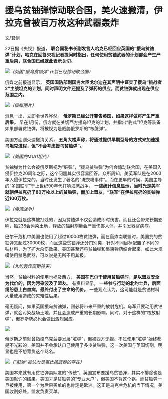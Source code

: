 # 援乌贫铀弹惊动联合国，美火速撇清，伊拉克曾被百万枚这种武器轰炸

文/君剑

22日据《央视》报道，
**联合国秘书长副发言人哈克已经回应英国的“援乌贫铀弹”计划，哈克在回答央视记者提问时指出，任何使用贫铀武器的计划都会产生严重后果，联合国已经就此表示关切。**

![](https://inews.gtimg.com/news_bt/OodpWizDMdOIRasBFVUrxFMVe9FBm_9A6CjUKlXVt65i8AA/1000)_（英国“援乌贫铀弹”计划已经惊动联合国）_

俄媒之前报道显示，
**英国国防部副国务大臣戈尔迪在其声明中证实了援乌“挑战者2”主战坦克的计划，同时声明文件还提及了弹药的供应，而贫铀弹就出现在供应范围之内。**

![](https://inews.gtimg.com/news_bt/OOLN213slzmrch9Q92jwEszWt6eIhS14PyunWEoQjV1oMAA/1000)_（俄媒图片）_

消息一出，立即令世界哗然。 **俄罗斯已经公开警告英国，如果这样做将产生严重后果。**
早在1月份，俄方就在关切西方援乌坦克的计划，并指出“豹式”坦克等装备如果部署贫铀弹，将被视为是威胁俄罗斯的“核脏弹”。

美国方面则火速撇清关系， **五角大楼声称，将通过提供早期型号的方式来加速援乌坦克进程，但“不会考虑援乌贫铀弹”。**

![](https://inews.gtimg.com/news_bt/OoHOuJ0OdAL2j9-owIisuEFjoGYXNhJlUf0Qmyj35XU6cAA/1000)_（美国的M1A1坦克）_

贫铀弹为什么会被俄罗斯视为“脏弹”，“援乌贫铀弹”为何会惊动联合国，在美国入侵伊拉克20周年之际，这个问题其实很容易回答。众所周知，美英军队是在2003年入侵伊拉克的，当时还发生了著名的“洗衣粉事件”。而在更早的时候，美国主导的“多国联军”于上世纪90年代打响海湾战争，
**一些统计信息显示，当时光是美军就朝伊拉克扔了80万枚以上的贫铀弹，而加上盟友，“联军”在伊拉克扔的贫铀弹近100万枚。**

![](https://inews.gtimg.com/news_bt/OKRs4H3HT9Tyzs0pWTzdAeykJmrLAVSEdg_JEsIjNNKt0AA/1000)_（海湾战争）_

伊拉克就是这样被打残的，因为贫铀弹不仅会造成即时伤害，而且还会带来长期影响，铀238会污染土地，释放的辐射剂量会严重伤害人体，并引发器官病症。

巴尔干危机中美国也使用了超过10000枚贫铀弹，而在轰炸南联盟时，美国扔的贫铀弹又超过30000枚，而且这些贫铀弹还分门别类，针对不同目标配置了不同的铀材料，为了扩大杀伤效果，美国甚至还将贫铀弹和集束弹药结合起来，如此大规模使用禁忌武器，可以说是无所不用其极。

![](https://inews.gtimg.com/news_bt/OLxQ8kqxRM1G1wN0q7YDTQEbE5OT7RF6e9YETS6CSrna4AA/1000)_（北约轰炸南斯拉夫）_

当然，贫铀材料的使用也祸及西方， **美国在巴尔干使用贫铀弹时，是以盟友安全为代价的，因为污染波及了盟友。** 有资料显示，
**一些参与行动的北约士兵，后面纷纷患上白血病，最终付出了生命的代价。** 一些观点认为，这可能就是贫铀材料大量使用造成的灾难性后果。

毫无疑问，如果英国援乌贫铀弹，则必将带来严重的放射危机。乌军只要动用贫铀弹，就会污染战场土地，并且会造成严重的长期影响。同时，对于这样的“核放射弹”，俄罗斯势必也会做出激烈回应。

![](https://inews.gtimg.com/news_bt/O3KDKdiFxFP06PynLbG_gKqaM_jFg3GyoUQlrEX57KNh0AA/1000)

俄罗斯之前就曾指控乌克兰要发展“脏弹”，但被西方无视。不过使用“脏弹”始终都是不光彩的，美国并不会承认自己使用了多少贫铀弹，这一次美国与英国切割，明显也是不想背负这个骂名。

![](https://inews.gtimg.com/news_bt/Od-88VYCBb_5Pne0ALzCwCeXg7ntheGysqqdl9UgxU7OMAA/1000)_（“脏弹”被认为是堪比核武器的存在）_

美国本来就有用贫铀弹卖队友的“传统”，英国宣布要援乌贫铀弹，其实不排除也是美国默许的结果。美国才是贫铀弹的“专业大户”，但美国不背这个锅。而贫铀弹一旦被使用，第一个为后果买单的也肯定是欧洲。这正是乌克兰危机的当下情况，美国收割好处，盟友负责买单。

